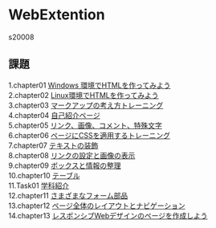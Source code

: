 # WebExtention
s20008  

## 課題  
1.chapter01 [Windows 環境でHTMLを作ってみよう](/chapter01/ch01-firsthtml-win.html)  
2.chapter02 [Linux環境でHTMLを作ってみよう](/chapter02/ch02-firsthml-linux.html)  
3.chapter03 [マークアップの考え方トレーニング](/chapter03/ch03-markuptag1.html)  
4.chapter04 [自己紹介ページ](/chapter04/ch04-markuptag1.html)  
5.chapter05 [リンク、画像、コメント、特殊文字](/chapter05/ch05-markuptag2.html)  
6.chapter06 [ページにCSSを適用するトレーニング](/chapter06/index.html)  
7.chapter07 [テキストの装飾](/chapter07/ch07-fontsytle.html)  
8.chapter08 [リンクの設定と画像の表示](/chapter08/ch08-linkimg.html)  
9.chapter09 [ボックスと情報の整理](/chapter09/ch09-boxcss.html)  
10.chapter10 [テーブル](/chapter10/ch10-table.html)  
11.Task01   [学科紹介](/Task01/index.html)  
12.chapter11 [さまざまなフォーム部品](/chapter11/ch11-form.html)  
13.chapter12 [ページ全体のレイアウトとナビゲーション](/chapter12/index.html)  
14.chapter13 [レスポンシブWebデザインのページを作成しよう](/chapter13/index.html) 

　
 
 
 
